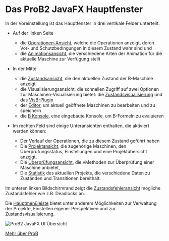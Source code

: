 # Das ProB2 JavaFX Hauptfenster

In der Voreinstellung ist das Hauptfenster in drei vertikale Felder unterteilt:

* Auf der linken Seite 
  * die [Operationen-Ansicht](Operationen.md), welche die Operationen anzeigt, deren Vor- und Schutzbedingungen in diesem Zustand wahr sind und 
  * die [Animationsansicht](Animation.md), die verschiedene Arten der Animation für die aktuelle Maschine zur Verfügung stellt
  

* In der Mitte
	* die [Zustandsansicht](Zentrale%20Ansicht/Zustandsansicht.md), die den aktuellen Zustand der B-Maschine anzeigt
	* die Visualisierungsansicht, die schnellen Zugriff auf zwei Optionen zur Maschinen-Visualisierung bietet: die [Zustandsvisualisierung](Zentrale%20Ansicht/Zustandsvisualisierung.md) und das [VisB-Plugin](Zentrale%20Ansicht/VisB.md)
    * der [Editor](Zentrale%20Ansicht/Editor.md), um aktuell geöffnete Maschinen zu bearbeiten und zu speichern
    * die [B Konsole](Zentrale%20Ansicht/B%20Konsole.md), eine eingebaute Konsole, um B-Formeln zu evaluieren
  

* Im rechten Feld sind einige Unteransichten enthalten, die aktiviert werden können:
	* Der [Verlauf](Verlauf.md) der Operationen, die zu diesem Zustand geführt haben
	* Die [Projektansicht](Projekt.md), die zugehörige Maschinen, den Überprüfungsstatus, Einstellungen und eine Projektübersicht anzeigt,
	* Die [Überprüfungsansicht](Überprüfungen.md), die vMethoden zur Überprüfung einer Maschine anbietet,
	* Die [Statistik](Statistik.md) des aktuellen Projekts, die verschiedene Daten zu Zuständen und Transitionen bereithält.

Im unteren linken Bildschirmrand zeigt die [Zustandsfehleransicht](Zentrale%20Ansicht/Zustandsfehler.md) mögliche Zustandsfehler wie z.B. Deadlocks an.

Die [Hauptmenüleiste](Hauptmenü/Hauptmenü.md) bietet unter anderem Möglichkeiten zur Verwaltung der Projekte, Einstellen eigener Perspektiven und zur Zustandsvisualisierung.

![ProB2 JavaFX UI Übersicht](../screenshots/Overview.png)


[Mehr über ProB](https://prob.hhu.de/w/)
